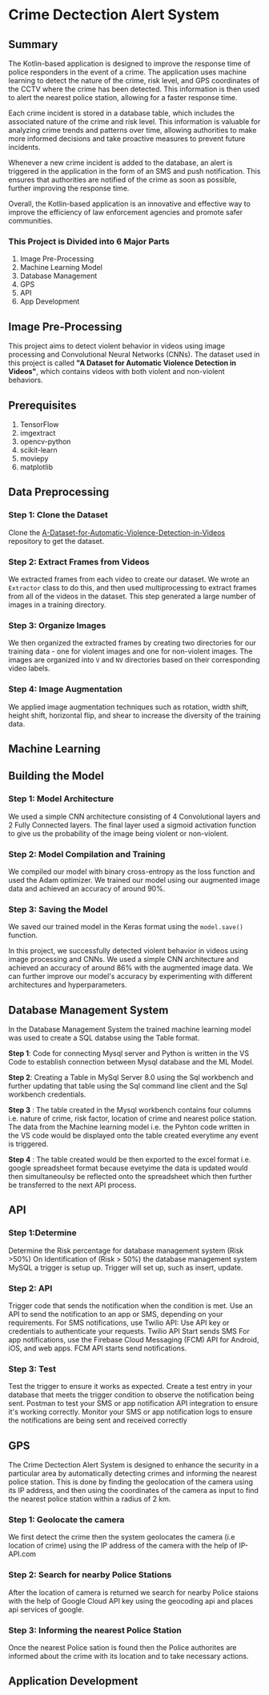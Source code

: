 
# Crime Dectection Alert System

## Summary 

The Kotlin-based application is designed to improve the response time of police responders in the event of a crime. The application uses machine learning to detect the nature of the crime, risk level, and GPS coordinates of the CCTV where the crime has been detected. This information is then used to alert the nearest police station, allowing for a faster response time.

Each crime incident is stored in a database table, which includes the associated nature of the crime and risk level. This information is valuable for analyzing crime trends and patterns over time, allowing authorities to make more informed decisions and take proactive measures to prevent future incidents.

Whenever a new crime incident is added to the database, an alert is triggered in the application in the form of an SMS and push notification. This ensures that authorities are notified of the crime as soon as possible, further improving the response time.

Overall, the Kotlin-based application is an innovative and effective way to improve the efficiency of law enforcement agencies and promote safer communities.


### This Project is Divided into 6 Major Parts
1. Image Pre-Processing
2. Machine Learning Model
3. Database Management
4. GPS
5. API
6. App Development

## Image Pre-Processing
This project aims to detect violent behavior in videos using image processing and Convolutional Neural Networks (CNNs). The dataset used in this project is called **"A Dataset for Automatic Violence Detection in Videos"**, which contains videos with both violent and non-violent behaviors.

## Prerequisites
1. TensorFlow 
2. imgextract
3. opencv-python
4. scikit-learn
5. moviepy
6. matplotlib

## Data Preprocessing

### Step 1: Clone the Dataset
Clone the [A-Dataset-for-Automatic-Violence-Detection-in-Videos](https://github.com/airtlab/A-Dataset-for-Automatic-Violence-Detection-in-Videos) repository to get the dataset.

### Step 2: Extract Frames from Videos
We extracted frames from each video to create our dataset. We wrote an `Extractor` class to do this, and then used multiprocessing to extract frames from all of the videos in the dataset. This step generated a large number of images in a training directory.

### Step 3: Organize Images
We then organized the extracted frames by creating two directories for our training data - one for violent images and one for non-violent images. 
The images are organized into `V` and `NV` directories based on their corresponding video labels.

### Step 4: Image Augmentation
We applied image augmentation techniques such as rotation, width shift, height shift, horizontal flip, and shear to increase the diversity of the training data.

## Machine Learning 
## Building the Model

### Step 1: Model Architecture
We used a simple CNN architecture consisting of 4 Convolutional layers and 2 Fully Connected layers. The final layer used a sigmoid activation function to give us the probability of the image being violent or non-violent.

### Step 2: Model Compilation and Training
We compiled our model with binary cross-entropy as the loss function and used the Adam optimizer. We trained our model using our augmented image data and achieved an accuracy of around 90%.

### Step 3: Saving the Model
We saved our trained model in the Keras format using the `model.save()` function.

In this project, we successfully detected violent behavior in videos using image processing and CNNs. We used a simple CNN architecture and achieved an accuracy of around 86% with the augmented image data. We can further improve our model's accuracy by experimenting with different architectures and hyperparameters.



## Database Management System
In the Database Management System the trained machine learning model was used to create a SQL databse using the Table format.

**Step 1**: Code for connecting Mysql server and Python is written in the VS Code to establish connection between Mysql database and the ML Model. 

**Step 2**: Creating a Table in MySql Server 8.0 using the Sql workbench and further updating that table using the Sql command line client and the Sql workbench credentials.

**Step 3** : The table created in the Mysql workbench contains four columns i.e. nature of crime, risk factor, location of crime and nearest police station. The data from the Machine learning model i.e. the Pyhton code written in the VS code would be displayed onto the table created everytime any event is triggered.

**Step 4** : The table created would be then exported to the excel format i.e. google spreadsheet format because evetyime the data is updated would then simultaneoulsy be reflected onto the spreadsheet which then further be transferred to the next API process. 

## API
### Step 1:Determine
Determine the Risk percentage for database management system (Risk >50%)
On Identification of (Risk > 50%)  the database management system MySQL a trigger is setup up.
Trigger will set up, such as insert, update.

### Step 2: API
Trigger code that sends the notification when the condition is met.
Use an API to send the notification to an app or SMS, depending on your requirements.
For SMS notifications, use Twilio API: Use API key or credentials to authenticate your requests. Twilio API Start sends SMS
For app notifications, use the Firebase Cloud Messaging (FCM) API for Android, iOS, and web apps. FCM API starts send notifications.

### Step 3: Test
Test the trigger to ensure it works as expected.
Create a test entry in your database that meets the trigger condition to observe the notification being sent.
Postman to test your SMS or app notification API integration to ensure it's working correctly.
Monitor your SMS or app notification logs to ensure the notifications are being sent and received correctly




## GPS
The Crime Dectection Alert System is designed to enhance the security in a particular area by automatically detecting crimes and informing the nearest police station. This is done by finding the geolocation of the camera using its IP address, and then using the coordinates of the camera as input to find the nearest police station within a radius of 2 km.

### Step 1: Geolocate the camera
We first detect the crime then the system geolocates the camera (i.e location of crime) using the IP address of the camera with the help of IP-API.com 

### Step 2: Search for nearby Police Stations
After the location of camera is returned we search for nearby Police staions with the help of Google Cloud API key using the geocoding api and places api services of google.

### Step 3: Informing the nearest Police Station
Once the nearest Police sation is found then the Police authorites are informed about the crime with its location and to take necessary actions.

## Application Development
